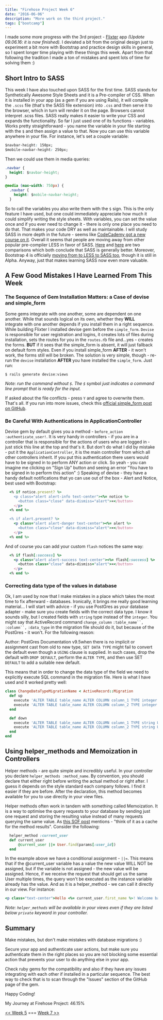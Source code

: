 ```yaml
---
title: "Firehose Project Week 6"
date: "2016-06-06"
description: "More work on the third project."
tags: ["bootcamp"]
---
```


I made some more progress with the 3rd project - [Flixter](http://flixter-aleks-gorbenko.herokuapp.com/) app _(Update 09.06.16: it is now finished)._ I deviated a bit from the original design just to experiment a bit more with Bootstrap and practice design skills in general, so I spent longer time playing with these things this week. Apart from that following the tradition I made a ton of mistakes and spent lots of time for solving them :)

## Short Intro to SASS

This week I have also touched upon SASS for the first time. SASS stands for Synthetically Awesome Style Sheets and it is a Pre-compiler of CSS. When it is installed in your app (as a gem if you are using Rails), it will compile the `.scss` file (that's the SASS file extension) into `.css` and then serve it to the browser, which in turn will render it on the page. Browsers cannot interpret .scss files. SASS really makes it easier to write your CSS and expands the functionality. So far I just used one of its functions - variables. Works pretty straightforward - you name the variable in your file starting with the `$` and then assign a value to that. Now you can use this variable anywhere in your file. For instance, let's set a couple variable:

```css
$navbar-height: 150px;
$mobile-navbar-height: 250px;
```

Then we could use them in media queries:

```css
.navbar {
  height: $navbar-height;
}

@media (max-width: 750px) {
  .navbar {
    height: $mobile-navbar-height;
  }
```

So to call the variables you also write them with the `$` sign. This is the only feature I have used, but one could immediately appreciate how much it could simplify writing the style sheets. With variables, you can set the value once and if you ever need to change it - there is only one place you need to do that. That makes your code DRY as well as maintainable. I will study SASS in more depth in the future - seems like [CodeCademy got a new course on it](https://www.codecademy.com/learn/learn-sass). Overall it seems that people are moving away from other popular pre-compiler LESS in favor of SASS. [Here](http://www.hongkiat.com/blog/sass-vs-less/) and [here](http://www.zingdesign.com/less-vs-sass-its-time-to-switch-to-sass/) are two comparisons which both conclude that SASS is generally better. Moreover, Bootstrap 4 is officially [moving from to LESS to SASS too](http://blog.getbootstrap.com/2015/08/19/bootstrap-4-alpha/), though it is still in Alpha. Anyway, just that makes learning SASS now even more valuable.

## A Few Good Mistakes I Have Learned From This Week

### The Sequence of Gem Installation Matters: a Case of devise and simple_form

Some gems integrate with one another, some are dependent on one another. While that sounds logical on its own, whether they **WILL** integrate with one another depends if you install them in a right sequence. While building Flixter I installed devise gem before the `simple_form`. `Devise` is responsible for user registration and logins, it creates lots of files during installation, sets the routes for you in the `routes.`rb file and...yes - creates the forms. **BUT** if it sees that the simple_form is absent, it will just fallback on default form styles. Even if you install simple_form **AFTER** - it won't work, the forms still will be broken. The solution is very simple, though - re-run the `devise` installation **AFTER** you have installed the `simple_form`. Just run:

`$ rails generate devise:views`

_Note: run the command without `$`. The `$`_ symbol _just indicates a command line prompt that is ready for the input._

If asked about the file conflicts - press `Y` and agree to overwrite them. That's all. If you run into more issues, check this [official simple_form post on GitHub](https://github.com/plataformatec/simple_form/wiki/Simple-Form-with-Devise).

### Be Careful With Authentications in ApplicationController

Devise gem by default gives you a method - `before_action :authenticate_user!`. It is very handy in controllers - if you are in a controller that is responsible for the actions of users who are logged in - just stick this line at the top and that's it. But don't do what I did by mistake - put it the `ApplicationController`, it is the main controller from which all other controllers inherit. If you put this authentication there users would have to be signed in to perform ANY action or click. So yeah - you can imagine me clicking on "Sign Up" button and seeing an error "You have to be signed in to perform this action" :) Speaking of devise - they have a handy default notifications that yo can use out of the box - Alert and Notice, best used with Bootstrap:

```ruby
  <% if notice.present? %>
    <p class="alert alert-info text-center"><%= notice %>
      <button class="close" data-dismiss="alert">×</button>
    </p>
  <% end %>

  <% if alert.present? %>
    <p class="alert alert-danger text-center"><%= alert %>
      <button class="close" data-dismiss="alert">×</button>
    </p>
  <% end %>
```

And of course you can add your custom `flash` notices the same way:

```ruby
  <% if flash[:success] %>
    <p class="alert alert-success text-center"><%= flash[:success] %>
      <button class="close" data-dismiss="alert">×</button>
    </p>
  <% end %>
```

### Correcting data type of the values in database

Ok, I am used by now that I make mistakes in a place which takes the most time to fix afterward - databases. Ironically, it brings me really good learning material... I will start with advice - if you use PostGres as your database adapter - make sure you create fields with the correct data type. I know it sounds silly, but I created fields with `string` type instead of the `integer`. You might say that ActiveRecord command `change_column` `:table_name``,` `:column``,` `:data_type` in the migration file should do it, but because of the PostGres - it won't. For the following reason:

Author: PostGres Documentation v9.5when there is no implicit or assignment cast from old to new type, `SET DATA TYPE` might fail to convert the default even though a `USING` clause is supplied. In such cases, drop the default with `DROP DEFAULT`, perform the `ALTER TYPE`, and then use SET `DEFAULT` to add a suitable new default.

This means that in order to change the data type of the field we need to explicitly execute SQL command in the migration file. Here is what I have used and it worked pretty well:

```ruby
class ChangeDataTypeMigrationName < ActiveRecord::Migration
  def up
    execute 'ALTER TABLE table_name ALTER COLUMN column_1 TYPE integer USING (course_id::integer)'
    execute 'ALTER TABLE table_name ALTER COLUMN column_2 TYPE integer USING (user_id::integer)'
  end

  def down
    execute 'ALTER TABLE table_name ALTER COLUMN column_1 TYPE string USING (course_id::string)'
    execute 'ALTER TABLE table_name ALTER COLUMN column_2 TYPE string USING (user_id::string)'
  end
end
```

## Using helper_methods and Memoization in Controllers

Helper methods - are quite simple and incredibly useful. In your controller you declare `helper_methods :method_name`. By convention, you should declare that either right before writing the actual method or right after. I guess it depends on the style standard each company follows. I find it easier if they are before. After the declaration, this method becomes available for you to use directly in your view files.

Helper methods often work in tandem with something called Memoization. It is a way to optimise the query requests to your database by sending just one request and storing the resulting value instead of many requests querying the same value. As [this SOF post](http://stackoverflow.com/questions/1988804/what-is-memoization-and-how-can-i-use-it-in-python) mentions - "think of it as a cache for the method results". Consider the following:

```ruby
  helper_method :current_user
  def current_user
      @current_user ||= User.find(params[:user_id])
  end
```

In the example above we have a conditional assignment - `||=`. This means that if the @current_user variable has a value the new value WILL NOT be assigned, but if the variable is not assigned - the new value will be assigned. Hence, if we receive the request that should get us the same User multiple times, the query won't be executed as the instance variable already has the value. And as it is a helper_method - we can call it directly in our view. For instance:

```ruby
<p class="text-center">Hello <%= current_user.first_name %>! Welcome back!</p>
```

_Note: `helper_methods` will be available in your views even if they are listed below `private` keyword in your controller._

## Summary

Make mistakes, but don't make mistakes with database migrations :)

Secure your app and authenticate user actions, but make sure you authenticate them in the right places so you are not blocking some essential action that prevents your user to do anything else in your app.

Check ruby gems for the compatibility and also if they have any issues integrating with each other if installed in a particular sequence. The best way to check that is to scan through the "Issues" section of the GitHub page of the gem.

Happy Coding!

My Journey at Firehose Project: 46.15%

[<< Week 5](/posts/firehose-project-week-5) === [Week 7 >>](/posts/firehose-project-week-7)
